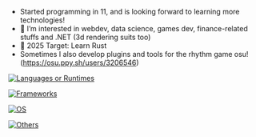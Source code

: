- Started programming in 11, and is looking forward to learning more technologies!
- 👀 I’m interested in webdev, data science, games dev, finance-related stuffs and .NET (3d rendering suits too)
- 🌱 2025 Target: Learn Rust
- Sometimes I also develop plugins and tools for the rhythm game osu! (https://osu.ppy.sh/users/3206546)

<!---
gccpsben/gccpsben is a ✨ special ✨ repository because its `README.md` (this file) appears on your GitHub profile.
You can click the Preview link to take a look at your changes.
--->

<!--- #### Languages / Runtimes --->
[![Languages or Runtimes](https://skillicons.dev/icons?i=ts,js,rust,html,css,less,cs,nodejs,py,deno)](https://skillicons.dev)

<!--- #### Frameworks / Lib --->
[![Frameworks](https://skillicons.dev/icons?i=vue,react,express,pinia,net,electron,mui,rocket)](https://skillicons.dev)

<!--- #### OS --->
[![OS](https://skillicons.dev/icons?i=debian,windows)](https://skillicons.dev)

<!--- #### Others --->
[![Others](https://skillicons.dev/icons?i=mongo,sqlite,npm,git,anaconda,vite)](https://skillicons.dev)
